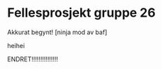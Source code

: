 Fellesprosjekt gruppe 26
========================

Akkurat begynt!
[ninja mod av baf]


heihei

ENDRET!!!!!!!!!!!!!!!

